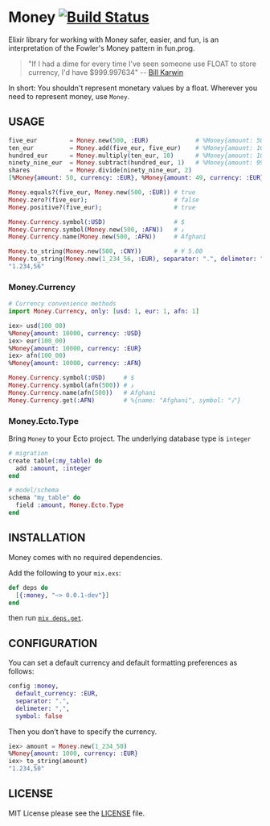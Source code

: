# Money [![Build Status](https://travis-ci.org/liuggio/money.svg)](https://travis-ci.org/liuggio/money)

Elixir library for working with Money safer, easier, and fun,
is an interpretation of the Fowler's Money pattern in fun.prog.

> "If I had a dime for every time I've seen someone use FLOAT to store currency, I'd have $999.997634" -- [Bill Karwin](https://twitter.com/billkarwin/status/347561901460447232)

In short: You shouldn't represent monetary values by a float. Wherever
you need to represent money, use `Money`.

## USAGE

```elixir
five_eur         = Money.new(500, :EUR)             # %Money{amount: 500, currency: :EUR}
ten_eur          = Money.add(five_eur, five_eur)    # %Money{amount: 10_00, currency: :EUR}
hundred_eur      = Money.multiply(ten_eur, 10)      # %Money{amount: 100_00, currency: :EUR}
ninety_nine_eur  = Money.subtract(hundred_eur, 1)   # %Money{amount: 99_00, currency: :EUR}
shares           = Money.divide(ninety_nine_eur, 2)
[%Money{amount: 50, currency: :EUR}, %Money{amount: 49, currency: :EUR}]

Money.equals?(five_eur, Money.new(500, :EUR)) # true
Money.zero?(five_eur);                        # false
Money.positive?(five_eur);                    # true

Money.Currency.symbol(:USD)                   # $
Money.Currency.symbol(Money.new(500, :AFN))   # ؋
Money.Currency.name(Money.new(500, :AFN))     # Afghani

Money.to_string(Money.new(500, :CNY))         # ¥ 5.00
Money.to_string(Money.new(1_234_56, :EUR), separator: ".", delimeter: ",", symbol: false)
"1.234,56"
```

### Money.Currency

```elixir
# Currency convenience methods
import Money.Currency, only: [usd: 1, eur: 1, afn: 1]

iex> usd(100_00)
%Money{amount: 10000, currency: :USD}
iex> eur(100_00)
%Money{amount: 10000, currency: :EUR}
iex> afn(100_00)
%Money{amount: 10000, currency: :AFN}

Money.Currency.symbol(:USD)     # $
Money.Currency.symbol(afn(500)) # ؋
Money.Currency.name(afn(500))   # Afghani
Money.Currency.get(:AFN)        # %{name: "Afghani", symbol: "؋"}
```

### Money.Ecto.Type

Bring `Money` to your Ecto project.
The underlying database type is `integer`

```elixir
# migration
create table(:my_table) do
  add :amount, :integer
end

# model/schema
schema "my_table" do
  field :amount, Money.Ecto.Type
end
```

## INSTALLATION

Money comes with no required dependencies.

Add the following to your `mix.exs`:

```elixir
def deps do
  [{:money, "~> 0.0.1-dev"}]
end
```
then run [`mix deps.get`](http://elixir-lang.org/getting-started/mix-otp/introduction-to-mix).

## CONFIGURATION

You can set a default currency and default formatting preferences as follows:

```elixir
config :money,
  default_currency: :EUR,
  separator: ".",
  delimeter: ",",
  symbol: false
```

Then you don’t have to specify the currency.

```elixir
iex> amount = Money.new(1_234_50)
%Money{amount: 1000, currency: :EUR}
iex> to_string(amount)
"1.234,50"
```

## LICENSE

MIT License please see the [LICENSE](./LICENSE) file.
